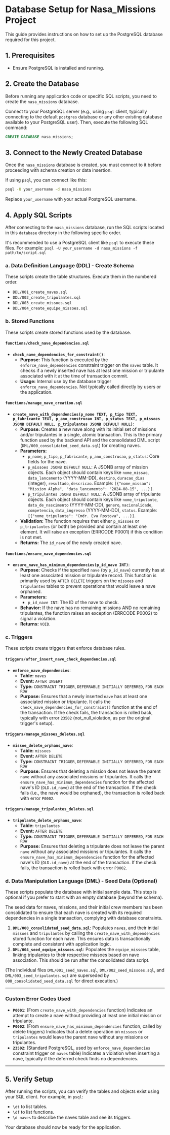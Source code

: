 # Database Setup for Nasa_Missions Project

This guide provides instructions on how to set up the PostgreSQL database required for this project.

## 1. Prerequisites
- Ensure PostgreSQL is installed and running.

## 2. Create the Database
Before running any application code or specific SQL scripts, you need to create the `nasa_missions` database.

Connect to your PostgreSQL server (e.g., using `psql` client, typically connecting to the default `postgres` database or any other existing database available to your PostgreSQL user). Then, execute the following SQL command:

```sql
CREATE DATABASE nasa_missions;
```

## 3. Connect to the Newly Created Database
Once the `nasa_missions` database is created, you must connect to it before proceeding with schema creation or data insertion.

If using `psql`, you can connect like this:
```bash
psql -U your_username -d nasa_missions
```
Replace `your_username` with your actual PostgreSQL username.

## 4. Apply SQL Scripts
After connecting to the `nasa_missions` database, run the SQL scripts located in this `database` directory in the following specific order.

It's recommended to use a PostgreSQL client like `psql` to execute these files. For example:
`psql -U your_username -d nasa_missions -f path/to/script.sql`

### a. Data Definition Language (DDL) - Create Schema
These scripts create the table structures. Execute them in the numbered order.
- `DDL/001_create_naves.sql`
- `DDL/002_create_tripulantes.sql`
- `DDL/003_create_missoes.sql`
- `DDL/004_create_equipe_missoes.sql`

### b. Stored Functions

These scripts create stored functions used by the database.

#### `functions/check_nave_dependencies.sql`
*   **`check_nave_dependencies_for_constraint()`**:
    *   **Purpose:** This function is executed by the `enforce_nave_dependencies` constraint trigger on the `naves` table. It checks if a newly inserted nave has at least one mission or tripulante associated with it at the time of transaction commit.
    *   **Usage:** Internal use by the database trigger `enforce_nave_dependencies`. Not typically called directly by users or the application.

#### `functions/manage_nave_creation.sql`
*   **`create_nave_with_dependencies(p_nome TEXT, p_tipo TEXT, p_fabricante TEXT, p_ano_construcao INT, p_status TEXT, p_missoes JSONB DEFAULT NULL, p_tripulantes JSONB DEFAULT NULL)`**:
    *   **Purpose:** Creates a new nave along with its initial set of missions and/or tripulantes in a single, atomic transaction. This is the primary function used by the backend API and the consolidated DML script (`DML/000_consolidated_seed_data.sql`) for creating naves.
    *   **Parameters:**
        *   `p_nome`, `p_tipo`, `p_fabricante`, `p_ano_construcao`, `p_status`: Core fields for the nave.
        *   `p_missoes JSONB DEFAULT NULL`: A JSONB array of mission objects. Each object should contain keys like `nome_missao`, `data_lancamento` (YYYY-MM-DD), `destino`, `duracao_dias` (integer), `resultado`, `descricao`. Example: `[{"nome_missao": "Mission Alpha", "data_lancamento": "2024-08-15", ...}]`.
        *   `p_tripulantes JSONB DEFAULT NULL`: A JSONB array of tripulante objects. Each object should contain keys like `nome_tripulante`, `data_de_nascimento` (YYYY-MM-DD), `genero`, `nacionalidade`, `competencia`, `data_ingresso` (YYYY-MM-DD), `status`. Example: `[{"nome_tripulante": "Cmdr. Eva Rostova", ...}]`.
    *   **Validation:** The function requires that either `p_missoes` or `p_tripulantes` (or both) be provided and contain at least one element. It will raise an exception (ERRCODE P0001) if this condition is not met.
    *   **Returns:** The `id_nave` of the newly created nave.

#### `functions/ensure_nave_dependencies.sql`
*   **`ensure_nave_has_minimum_dependencies(p_id_nave INT)`**:
    *   **Purpose:** Checks if the specified `nave` (by `p_id_nave`) currently has at least one associated mission or tripulante record. This function is primarily used by `AFTER DELETE` triggers on the `missoes` and `tripulantes` tables to prevent operations that would leave a nave orphaned.
    *   **Parameters:**
        *   `p_id_nave INT`: The ID of the nave to check.
    *   **Behavior:** If the nave has no remaining missions AND no remaining tripulantes, the function raises an exception (ERRCODE P0002) to signal a violation.
    *   **Returns:** `VOID`.

### c. Triggers

These scripts create triggers that enforce database rules.

#### `triggers/after_insert_nave_check_dependencies.sql`
*   **`enforce_nave_dependencies`**:
    *   **Table:** `naves`
    *   **Event:** `AFTER INSERT`
    *   **Type:** `CONSTRAINT TRIGGER`, `DEFERRABLE INITIALLY DEFERRED`, `FOR EACH ROW`
    *   **Purpose:** Ensures that a newly inserted `nave` has at least one associated mission or tripulante. It calls the `check_nave_dependencies_for_constraint()` function at the end of the transaction. If the check fails, the transaction is rolled back, typically with error `23502` (not_null_violation, as per the original trigger's setup).

#### `triggers/manage_missoes_deletes.sql`
*   **`missoe_delete_orphans_nave`**:
    *   **Table:** `missoes`
    *   **Event:** `AFTER DELETE`
    *   **Type:** `CONSTRAINT TRIGGER`, `DEFERRABLE INITIALLY DEFERRED`, `FOR EACH ROW`
    *   **Purpose:** Ensures that deleting a mission does not leave the parent `nave` without any associated missions or tripulantes. It calls the `ensure_nave_has_minimum_dependencies` function for the affected nave's ID (`OLD.id_nave`) at the end of the transaction. If the check fails (i.e., the nave would be orphaned), the transaction is rolled back with error `P0002`.

#### `triggers/manage_tripulantes_deletes.sql`
*   **`tripulante_delete_orphans_nave`**:
    *   **Table:** `tripulantes`
    *   **Event:** `AFTER DELETE`
    *   **Type:** `CONSTRAINT TRIGGER`, `DEFERRABLE INITIALLY DEFERRED`, `FOR EACH ROW`
    *   **Purpose:** Ensures that deleting a tripulante does not leave the parent `nave` without any associated missions or tripulantes. It calls the `ensure_nave_has_minimum_dependencies` function for the affected nave's ID (`OLD.id_nave`) at the end of the transaction. If the check fails, the transaction is rolled back with error `P0002`.

### d. Data Manipulation Language (DML) - Seed Data (Optional)
These scripts populate the database with initial sample data. This step is optional if you prefer to start with an empty database (beyond the schema).

The seed data for naves, missions, and their initial crew members has been consolidated to ensure that each nave is created with its required dependencies in a single transaction, complying with database constraints.

1.  **`DML/000_consolidated_seed_data.sql`**: Populates `naves`, and their initial `missoes` and `tripulantes` by calling the `create_nave_with_dependencies` stored function for each nave. This ensures data is transactionally complete and consistent with application logic.
2.  **`DML/004_seed_equipe_missoes.sql`**: Populates the `equipe_missoes` table, linking tripulantes to their respective missoes based on nave association. This should be run after the consolidated data script.

(The individual files `DML/001_seed_naves.sql`, `DML/002_seed_missoes.sql`, and `DML/003_seed_tripulantes.sql` are superseded by `000_consolidated_seed_data.sql` for direct execution.)

---
### Custom Error Codes Used
*   **`P0001`**: (From `create_nave_with_dependencies` function) Indicates an attempt to create a nave without providing at least one initial mission or tripulante.
*   **`P0002`**: (From `ensure_nave_has_minimum_dependencies` function, called by delete triggers) Indicates that a delete operation on `missoes` or `tripulantes` would leave the parent nave without any missions or tripulantes.
*   **`23502`**: (Standard PostgreSQL, used by `enforce_nave_dependencies` constraint trigger on `naves` table) Indicates a violation when inserting a nave, typically if the deferred check finds no dependencies.
---

## 5. Verify Setup
After running the scripts, you can verify the tables and objects exist using your SQL client. For example, in `psql`:
- `\dt` to list tables.
- `\df` to list functions.
- `\d naves` to describe the naves table and see its triggers.

Your database should now be ready for the application.
